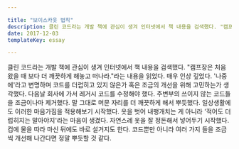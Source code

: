 ```yaml
---

title: "보이스카웃 법칙"
description: 클린 코드라는 개발 책에 관심이 생겨 인터넷에서 책 내용을 검색했다. "캠프장은 처음 왔을 때 보다 더 깨끗하게 해놓고 떠나라."라는 내용을 읽었다. 매우 인상 깊었다.
date: 2017-12-03
templateKey: essay

---
```


클린 코드라는 개발 책에 관심이 생겨 인터넷에서 책 내용을 검색했다. "캠프장은 처음 왔을 때 보다 더 깨끗하게 해놓고 떠나라."라는 내용을 읽었다. 매우 인상 깊었다. '나중에'라고 변명하며 코드를 더럽히고 있지 않은가 혹은 조금의 개선을 위해 고민하는가 생각했다. 다음날 회사에 가서 레거시 코드를 수정해야 했다. 주변부의 쓰이지 않는 코드들을 조금이나마 제거했다. 말 그대로 머문 자리를 더 깨끗하게 해서 뿌듯했다. 일상생활에도 이러한 마음가짐을 적용해보기 시작했다. 옷을 벗어 내팽개치는 게 아니라 '적어도 더럽히지는 말아야지'라는 마음이 생겼다. 자연스레 옷을 잘 정돈해서 넣어두기 시작했다. 컵에 물을 따라 마신 뒤에도 바로 설거지도 한다. 코드뿐만 아니라 여러 가지 들을 조금씩 개선해 나간다면 정말 뿌듯할 것 같다.